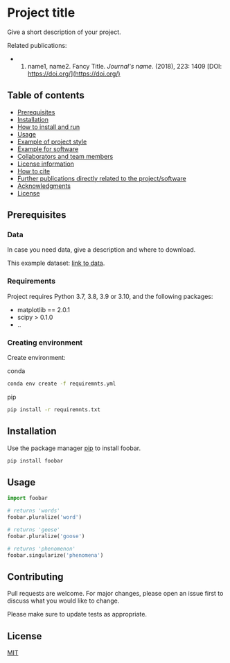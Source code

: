 # Project title
Give a short description of your project.

Related publications:
- 1. name1, name2. Fancy Title. *Journal's name*. (2018), 223: 1409 [DOI: https://doi.org/](https://doi.org/)


## Table of contents
  - [Prerequisites](#prerequisites)
  - [Installation](#installation)
  - [How to install and run](#how-to-install-and-run)
  - [Usage](#usage)
  - [Example of project style](#example-of-project-style)
  - [Example for software](#example-for-software)
  - [Collaborators and team members](#collaborators-and-team-members)
  - [License information](#license-information)
  - [How to cite](#how-to-cite)
  - [Further publications directly related to the project/software](#further-publications-directly-related-to-the-projectsoftware)
  - [Acknowledgments](#acknowledgments)
  - [License](#license)

## Prerequisites
### Data
In case you need data, give a description and where to download.

This example dataset: [link to data](www.data.com).



### Requirements
Project requires Python 3.7, 3.8, 3.9 or 3.10, and the following packages:

- matplotlib == 2.0.1
- scipy > 0.1.0
- ..

### Creating environment

Create environment:

conda
```bash
conda env create -f requiremnts.yml
```
pip
```bash
pip install -r requiremnts.txt
```



## Installation

Use the package manager [pip](https://pip.pypa.io/en/stable/) to install foobar.

```bash
pip install foobar
```

## Usage

```python
import foobar

# returns 'words'
foobar.pluralize('word')

# returns 'geese'
foobar.pluralize('goose')

# returns 'phenomenon'
foobar.singularize('phenomena')
```

## Contributing
Pull requests are welcome. For major changes, please open an issue first to discuss what you would like to change.

Please make sure to update tests as appropriate.

## License
[MIT](https://choosealicense.com/licenses/mit/)
